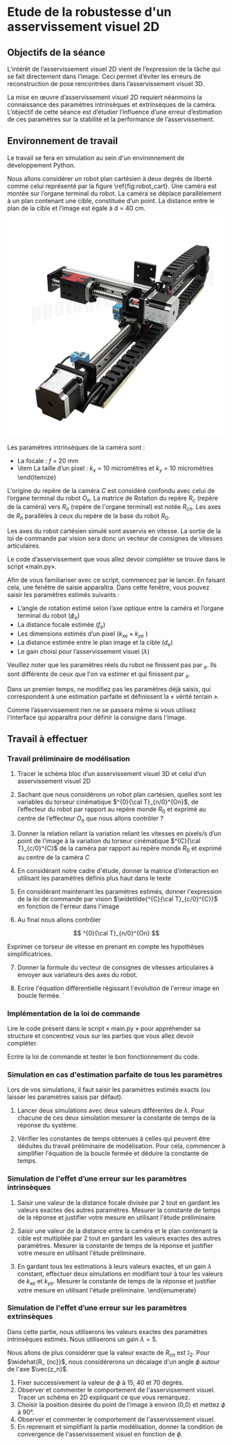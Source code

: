 # Etude de la robustesse d'un asservissement visuel 2D


## Objectifs de la séance
L’intérêt de l’asservissement visuel 2D vient de l’expression de la tâche qui se fait directement dans l’image. Ceci permet d’éviter les erreurs de reconstruction de pose rencontrées dans l’asservissement visuel 3D. 

La mise en œuvre d’asservissement visuel 2D requiert néanmoins la  connaissance des paramètres intrinsèques et extrinsèques de la caméra. L’objectif de cette séance est d’étudier l’influence d’une erreur d’estimation de ces paramètres sur la stabilité et la performance de l’asservissement.

## Environnement de travail
Le travail se fera en simulation au sein d'un environnement de développement Python.

Nous allons considérer un robot plan cartésien à deux degrés de liberté comme celui représenté par la figure \ref{fig:robot_cart}. Une caméra est montée sur l’organe terminal du robot.  La caméra se déplace parallèlement à un plan contenant une cible, constituée d’un point. La distance entre le plan de la cible et l’image est égale à d = 40 cm. 

![robot cartésien](images/robot_cartesien.png)

Les paramètres intrinsèques de la caméra sont :
-  La focale : $f$ = 20 mm
- \item La taille d’un pixel : $k_x$ = 10 micromètres et $k_y$ = 10 micromètres
\end{itemize}

L'origine du repère de la caméra $C$ est considéré confondu avec celui de l’organe terminal du robot $O_n$. La matrice de Rotation du repère $R_c$ (repère de la caméra) vers $R_n$ (repère de l'organe terminal) est notée $R_{cn}$. Les axes de $R_n$ parallèles à ceux du repère de la base du robot $R_0$.

Les axes du robot cartésien simulé sont asservis en vitesse. La sortie de la loi de commande par vision sera donc un vecteur de consignes de vitesses articulaires.

Le code d’asservissement que vous allez devoir compléter se trouve dans le script «main.py».

Afin de vous familiariser avec ce script, commencez par le lancer. En faisant cela, une fenêtre de saisie apparaîtra. Dans cette fenêtre, vous pouvez saisir les paramètres estimés suivants : 

- L’angle de rotation estimé selon l’axe optique entre la caméra et l’organe terminal du robot ($\phi_e$)
- La distance focale estimée ($f_e$)
- Les dimensions estimés d’un pixel ($k_{xe}\times k_{ye}$ )
- La distance estimée entre le plan image et la cible ($d_e$)
- Le gain choisi pour l’asservissement visuel ($\lambda$)


Veuillez noter que les paramètres réels du robot ne finissent pas par $_e$. Ils sont différents de ceux que l'on va estimer et qui finissent par $_e$.

Dans un premier temps, ne modifiez pas les paramètres déjà saisis, qui correspondent à une estimation parfaite et définissent la « vérité terrain ». 

Comme l’asservissement rien ne se passera même si vous utilisez l'interface qui apparaîtra pour définir la consigne dans l'image.

## Travail à effectuer

### Travail préliminaire de modélisation

1. Tracer le schéma bloc d’un asservissement visuel 3D et celui d’un asservissement visuel 2D

2. Sachant que nous considérons un robot plan cartésien, quelles sont les variables du torseur cinématique $^{0}{\cal T}_{n/0}^{On}$, de l’effecteur du robot par rapport au repère monde $R_0$ et exprimé au centre de l’effecteur $O_n$ que nous allons contrôler ? 

3. Donner la relation reliant la variation reliant les vitesses en pixels/s d’un point de l’image à la variation du torseur cinématique  $^{C}{\cal T}_{c/0}^{C}$ de la caméra par rapport au repère monde $R_0$ et exprimé au centre de la caméra $C$

4. En considérant notre cadre d'étude, donner la matrice d'interaction en utilisant les paramètres définis plus haut dans le texte

5. En considérant maintenant les paramètres estimés, donner l'expression de la loi de commande par vision $\widetilde{^{C}{\cal T}_{c/0}^{C}}$ en fonction de l'erreur dans l'image

6. Au final nous allons contrôler 

$$
^{0}{\cal T}_{n/0}^{On}
$$

Exprimer ce torseur de vitesse en prenant en compte les hypothèses simplificatrices.

7. Donner la formule du vecteur de consignes de vitesses articulaires à envoyer aux variateurs des axes du robot.

8. Ecrire l'équation différentielle régissant l'évolution de l'erreur image en boucle fermée. `

### Implémentation de la loi de commande

Lire le code présent dans le script « main.py » pour appréhender sa structure et concentrez vous sur les parties que vous allez devoir compléter.

Ecrire la loi de commande et tester le bon fonctionnement du code.

### Simulation en cas d'estimation parfaite de tous les paramètres

Lors de vos simulations, il faut saisir les paramètres estimés exacts  (ou laisser les paramètres saisis par défaut). 

1. Lancer deux simulations avec deux valeurs différentes de $\lambda$. Pour chacune de ces deux simulation mesurer la constante de temps
de la réponse du système.

2. Vérifier les constantes de temps obtenues à celles qui peuvent être déduites du travail préliminaire de modélisation. Pour cela, commencer
à simplifier l'équation de la boucle fermée et déduire la constante de temps.

### Simulation de l'effet d’une erreur sur les paramètres intrinsèques
1. Saisir une valeur de la distance focale divisée par 2 tout en gardant les valeurs exactes des autres paramètres. Mesurer la constante de temps de la réponse et  justifier votre mesure en utilisant l'étude préliminaire.

2. Saisir une valeur de la distance entre la caméra et le plan contenant la cible est multipliée par 2 tout en gardant les valeurs exactes des autres paramètres. Mesurer la constante de temps de la réponse et justifier votre mesure en utilisant l'étude préliminaire.

3. En gardant tous les estimations à leurs valeurs exactes, et un gain $\lambda$ constant, effectuer deux simulations  en modifiant tour à tour
les valeurs de $k_{xe}$ et $k_{ye}$.  Mesurer la constante de temps de la réponse et justifier votre mesure en utilisant l'étude préliminaire.
\end{enumerate}

### Simulation de l'effet d’une erreur sur les paramètres extrinsèques
Dans cette partie, nous utiliserons les valeurs exactes des paramètres intrinsèques estimés. Nous utiliserons un gain $\lambda=5$.

Nous allons de plus considérer que la valeur exacte de $R_ {cn}$ est $\mathbb{I}_ 2$. Pour $\widehat{R_ {nc}}$, nous considérerons un décalage d'un angle $\phi$ autour de l'axe $\vec{z_n}$.

1. Fixer successivement la valeur de $\phi$ à 15, 40 et 70 degrés.
2. Observer et commenter le comportement de l'asservissement visuel. Tracer un schéma en 2D expliquant ce que vous remarquez.
3. Choisir la position désirée du point de l’image à environ (0,0) et mettez $\phi$ à 90°. 
4. Observer et commenter le comportement de l'asservissement visuel. 
5. En reprenant et simplifiant la partie modélisation, donner la condition de convergence de l'asservissement visuel en fonction de $\phi$. 


